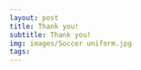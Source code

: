 ```yaml
---
layout: post
title: Thank you!  
subtitle: Thank you!  
img: images/Soccer uniform.jpg
tags: 
---
```


